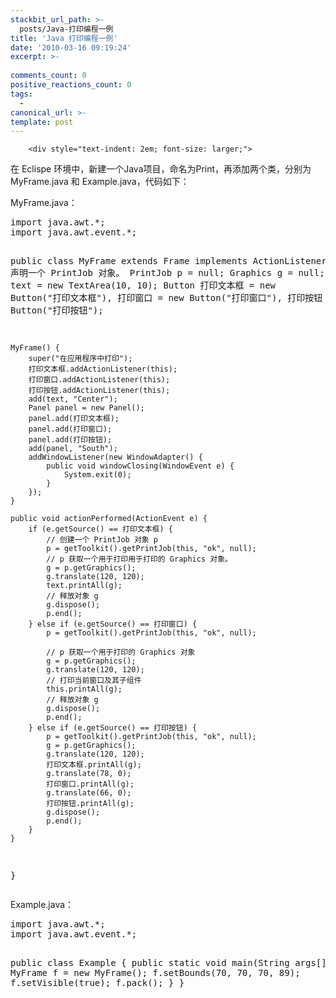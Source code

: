 ```yaml
---
stackbit_url_path: >-
  posts/Java-打印编程一例
title: 'Java 打印编程一例'
date: '2010-03-16 09:19:24'
excerpt: >-
  
comments_count: 0
positive_reactions_count: 0
tags: 
  - 
canonical_url: >-
template: post
---
```


        <div style="text-indent: 2em; font-size: larger;">
<p>在 Eclispe 环境中，新建一个Java项目，命名为Print，再添加两个类，分别为 MyFrame.java 和 Example.java，代码如下：</p>
<p>MyFrame.java：</p>
<div style="text-indent: 0;">
<pre class="brush: java">import java.awt.*;
import java.awt.event.*;

public class MyFrame extends Frame implements ActionListener {
	// 声明一个 PrintJob 对象。
	PrintJob p = null;
	Graphics g = null;
	TextArea text = new TextArea(10, 10);
	Button 打印文本框 = new Button("打印文本框"), 
			打印窗口 = new Button("打印窗口"),
			打印按钮 = new Button("打印按钮");
	
	MyFrame() {
		super("在应用程序中打印");
		打印文本框.addActionListener(this);
		打印窗口.addActionListener(this);
		打印按钮.addActionListener(this);
		add(text, "Center");
		Panel panel = new Panel();
		panel.add(打印文本框);
		panel.add(打印窗口);
		panel.add(打印按钮);
		add(panel, "South");
		addWindowListener(new WindowAdapter() {
			public void windowClosing(WindowEvent e) {
				System.exit(0);
			}
		});
	}
	
	public void actionPerformed(ActionEvent e) {
		if (e.getSource() == 打印文本框) {
			// 创建一个 PrintJob 对象 p
			p = getToolkit().getPrintJob(this, "ok", null);
			// p 获取一个用于打印用于打印的 Graphics 对象。
			g = p.getGraphics();
			g.translate(120, 120);
			text.printAll(g);
			// 释放对象 g
			g.dispose();
			p.end();
		} else if (e.getSource() == 打印窗口) {
			p = getToolkit().getPrintJob(this, "ok", null);
			
			// p 获取一个用于打印的 Graphics 对象
			g = p.getGraphics();
			g.translate(120, 120);
			// 打印当前窗口及其子组件
			this.printAll(g);
			// 释放对象 g
			g.dispose();
			p.end();
		} else if (e.getSource() == 打印按钮) {
			p = getToolkit().getPrintJob(this, "ok", null);
			g = p.getGraphics();
			g.translate(120, 120);
			打印文本框.printAll(g);
			g.translate(78, 0);
			打印窗口.printAll(g);
			g.translate(66, 0);
			打印按钮.printAll(g);
			g.dispose();
			p.end();
		}
	}
}
</pre>
</div>
<p>Example.java：</p>
<div style="text-indent: 0;">
<pre class="brush: java">import java.awt.*;
import java.awt.event.*;

public class Example {
	public static void main(String args[]) {
		MyFrame f = new MyFrame();
		f.setBounds(70, 70, 70, 89);
		f.setVisible(true);
		f.pack();
	}
}

</pre>
</div>
</div>
      